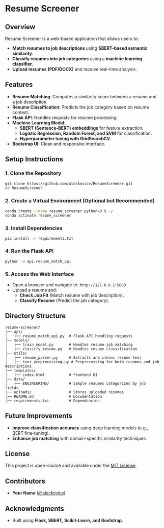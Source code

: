 # Resume Screener

## Overview
Resume Screener is a web-based application that allows users to:
- **Match resumes to job descriptions** using **SBERT-based semantic similarity**.
- **Classify resumes into job categories** using a **machine learning classifier**.
- **Upload resumes (PDF/DOCX)** and receive real-time analysis.

## Features
- **Resume Matching**: Computes a similarity score between a resume and a job description.
- **Resume Classification**: Predicts the job category based on resume content.
- **Flask API**: Handles requests for resume processing.
- **Machine Learning Model**:
  - **SBERT (Sentence-BERT) embeddings** for feature extraction.
  - **Logistic Regression, Random Forest, and SVM** for classification.
  - **Hyperparameter tuning with GridSearchCV**.
- **Bootstrap UI**: Clean and responsive interface.

## Setup Instructions

### 1. Clone the Repository
```bash
git clone https://github.com/aleckovice/ResumeScreener.git
cd ResumeScreener
```

### 2. Create a Virtual Environment (Optional but Recommended)
```bash
conda create --name resume_screener python=3.9 -y
conda activate resume_screener
```

### 3. Install Dependencies
```bash
pip install -r requirements.txt
```

### 4. Run the Flask API
```bash
python -m api.resume_match_api
```

### 5. Access the Web Interface
- Open a browser and navigate to: `http://127.0.0.1:5000`
- Upload a resume and:
  - **Check Job Fit** (Match resume with job description).
  - **Classify Resume** (Predict the job category).

## Directory Structure
```
resume-screener/
│── api/
│   ├── resume_match_api.py  # Flask API handling requests
│── models/
│   ├── train_model.py       # Handles resume-job matching
│   ├── classify_resume.py   # Handles resume classification
│── utils/
│   ├── resume_parser.py     # Extracts and cleans resume text
│   ├── text_preprocessing.py # Preprocessing for both resumes and job descriptions
│── templates/
│   ├── index.html           # Frontend UI
│── data/
│   ├── ENGINEERING/         # Sample resumes categorized by job fields
│── uploads/                 # Stores uploaded resumes
│── README.md                # Documentation
│── requirements.txt         # Dependencies
```

## Future Improvements
- **Improve classification accuracy** using deep learning models (e.g., BERT fine-tuning).
- **Enhance job matching** with domain-specific similarity techniques.


## License
This project is open-source and available under the [MIT License](LICENSE).

## Contributors
- **Your Name** ([@aleckovice](https://github.com/aleckovice))

## Acknowledgments
- Built using **Flask, SBERT, Scikit-Learn, and Bootstrap**.

